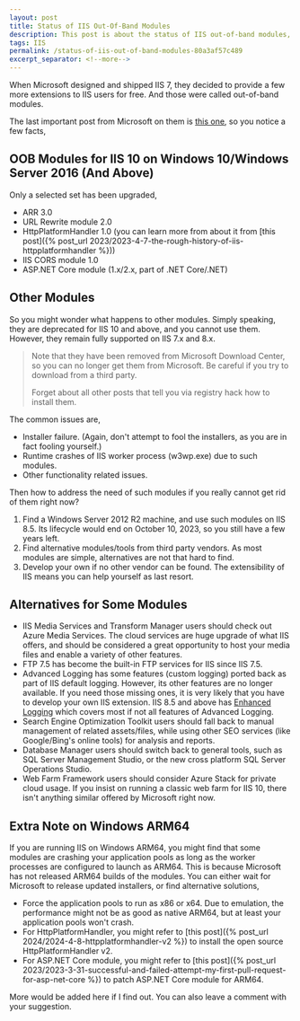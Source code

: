 ```yaml
---
layout: post
title: Status of IIS Out-Of-Band Modules
description: This post is about the status of IIS out-of-band modules, such as ARR, URL Rewrite, HttpPlatformHandler, IIS CORS, and ASP.NET Core.
tags: IIS
permalink: /status-of-iis-out-of-band-modules-80a3af57c489
excerpt_separator: <!--more-->
---
```

When Microsoft designed and shipped IIS 7, they decided to provide a few more extensions to IIS users for free. And those were called out-of-band modules.
<!--more-->

The last important post from Microsoft on them is [this one](https://blogs.iis.net/iisoobs/updates-released-for-arr-url-rewrite-and-httpplatformhandler-including-windows-10-support), so you notice a few facts,

## OOB Modules for IIS 10 on Windows 10/Windows Server 2016 (And Above)

Only a selected set has been upgraded,

* ARR 3.0
* URL Rewrite module 2.0
* HttpPlatformHandler 1.0 (you can learn more from about it from [this post]({% post_url 2023/2023-4-7-the-rough-history-of-iis-httpplatformhandler %}))
* IIS CORS module 1.0
* ASP.NET Core module (1.x/2.x, part of .NET Core/.NET)

## Other Modules

So you might wonder what happens to other modules. Simply speaking, they are deprecated for IIS 10 and above, and you cannot use them. However, they remain fully supported on IIS 7.x and 8.x.

> Note that they have been removed from Microsoft Download Center, so you can no longer get them from Microsoft. Be careful if you try to download from a third party.
>
> Forget about all other posts that tell you via registry hack how to install them.

The common issues are,

* Installer failure. (Again, don't attempt to fool the installers, as you are in fact fooling yourself.)
* Runtime crashes of IIS worker process (w3wp.exe) due to such modules.
* Other functionality related issues.

Then how to address the need of such modules if you really cannot get rid of them right now?

1. Find a Windows Server 2012 R2 machine, and use such modules on IIS 8.5. Its lifecycle would end on October 10, 2023, so you still have a few years left.
1. Find alternative modules/tools from third party vendors. As most modules are simple, alternatives are not that hard to find.
1. Develop your own if no other vendor can be found. The extensibility of IIS means you can help yourself as last resort.

## Alternatives for Some Modules

* IIS Media Services and Transform Manager users should check out Azure Media Services. The cloud services are huge upgrade of what IIS offers, and should be considered a great opportunity to host your media files and enable a variety of other features.
* FTP 7.5 has become the built-in FTP services for IIS since IIS 7.5.
* Advanced Logging has some features (custom logging) ported back as part of IIS default logging. However, its other features are no longer available. If you need those missing ones, it is very likely that you have to develop your own IIS extension. IIS 8.5 and above has [Enhanced Logging](https://docs.microsoft.com/iis/get-started/whats-new-in-iis-85/enhanced-logging-for-iis85) which covers most if not all features of Advanced Logging.
* Search Engine Optimization Toolkit users should fall back to manual management of related assets/files, while using other SEO services (like Google/Bing's online tools) for analysis and reports.
* Database Manager users should switch back to general tools, such as SQL Server Management Studio, or the new cross platform SQL Server Operations Studio.
* Web Farm Framework users should consider Azure Stack for private cloud usage. If you insist on running a classic web farm for IIS 10, there isn't anything similar offered by Microsoft right now.

## Extra Note on Windows ARM64

If you are running IIS on Windows ARM64, you might find that some modules are crashing your application pools as long as the worker processes are configured to launch as ARM64. This is because Microsoft has not released ARM64 builds of the modules. You can either wait for Microsoft to release updated installers, or find alternative solutions,

* Force the application pools to run as x86 or x64. Due to emulation, the performance might not be as good as native ARM64, but at least your application pools won't crash.
* For HttpPlatformHandler, you might refer to [this post]({% post_url 2024/2024-4-8-httpplatformhandler-v2 %}) to install the open source HttpPlatformHandler v2.
* For ASP.NET Core module, you might refer to [this post]({% post_url 2023/2023-3-31-successful-and-failed-attempt-my-first-pull-request-for-asp-net-core %}) to patch ASP.NET Core module for ARM64.

More would be added here if I find out. You can also leave a comment with your suggestion.
